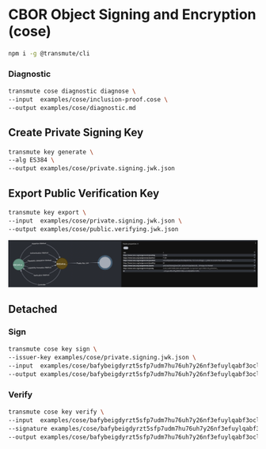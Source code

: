 
# CBOR Object Signing and Encryption (cose)

```bash
npm i -g @transmute/cli
```

### Diagnostic 

<!--

npm run transmute -- cose diagnostic diagnose \
--input  examples/cose/inclusion-proof.cose \
--output examples/cose/diagnostic.md
-->

```sh
transmute cose diagnostic diagnose \
--input  examples/cose/inclusion-proof.cose \
--output examples/cose/diagnostic.md
```


## Create Private Signing Key

```sh
transmute key generate \
--alg ES384 \
--output examples/cose/private.signing.jwk.json
```


## Export Public Verification Key

```sh
transmute key export \
--input  examples/cose/private.signing.jwk.json \
--output examples/cose/public.verifying.jwk.json
```

<!--

npm run transmute -- graph \
--env '.env' \
--input  'examples/cose/public.verifying.jwk.json'

-->

<img src="./public.verifying.jwk.png" />

## Detached

<!-- 
```sh
npm run build;

npm run transmute -- cose key sign \
--issuer-key examples/cose/private.signing.jwk.json \
--input  examples/cose/bafybeigdyrzt5sfp7udm7hu76uh7y26nf3efuylqabf3oclgtqy55fbzdi.jpg \
--output examples/cose/bafybeigdyrzt5sfp7udm7hu76uh7y26nf3efuylqabf3oclgtqy55fbzdi.cose

npm run transmute -- cose key verify \
--input  examples/cose/bafybeigdyrzt5sfp7udm7hu76uh7y26nf3efuylqabf3oclgtqy55fbzdi.jpg \
--signature examples/cose/bafybeigdyrzt5sfp7udm7hu76uh7y26nf3efuylqabf3oclgtqy55fbzdi.cose \
--output examples/cose/bafybeigdyrzt5sfp7udm7hu76uh7y26nf3efuylqabf3oclgtqy55fbzdi.verified.json

```
-->

### Sign 


```sh
transmute cose key sign \
--issuer-key examples/cose/private.signing.jwk.json \
--input  examples/cose/bafybeigdyrzt5sfp7udm7hu76uh7y26nf3efuylqabf3oclgtqy55fbzdi.jpg \
--output examples/cose/bafybeigdyrzt5sfp7udm7hu76uh7y26nf3efuylqabf3oclgtqy55fbzdi.cose
```

### Verify

```sh
transmute cose key verify \
--input  examples/cose/bafybeigdyrzt5sfp7udm7hu76uh7y26nf3efuylqabf3oclgtqy55fbzdi.jpg \
--signature examples/cose/bafybeigdyrzt5sfp7udm7hu76uh7y26nf3efuylqabf3oclgtqy55fbzdi.cose \
--output examples/cose/bafybeigdyrzt5sfp7udm7hu76uh7y26nf3efuylqabf3oclgtqy55fbzdi.verified.json
```

